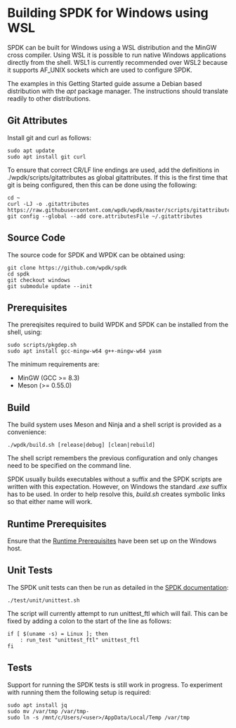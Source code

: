 # Building SPDK for Windows using WSL

SPDK can be built for Windows using a WSL distribution and the MinGW cross compiler. Using WSL it is possible to run native Windows applications directly from the shell.
WSL1 is currently recommended over WSL2 because it supports AF_UNIX sockets which are used to configure SPDK.

The examples in this Getting Started guide assume a Debian based distribution with the *apt* package manager. The instructions should translate readily to other distributions.

<a id="git"></a>
## Git Attributes

Install git and curl as follows:
~~~{.sh}
sudo apt update
sudo apt install git curl
~~~

To ensure that correct CR/LF line endings are used, add the definitions in
./wpdk/scripts/gitattributes as global gitattributes. If this is the first time that
git is being configured, then this can be done using the following:

~~~{.sh}
cd ~
curl -LJ -o .gitattributes https://raw.githubusercontent.com/wpdk/wpdk/master/scripts/gitattributes
git config --global --add core.attributesFile ~/.gitattributes
~~~

<a id="source"></a>
## Source Code

The source code for SPDK and WPDK can be obtained using:

~~~{.sh}
git clone https://github.com/wpdk/spdk
cd spdk
git checkout windows
git submodule update --init
~~~

<a id="prerequisites"></a>
## Prerequisites

The prereqisites required to build WPDK and SPDK can be installed from
the shell, using:

~~~{.sh}
sudo scripts/pkgdep.sh
sudo apt install gcc-mingw-w64 g++-mingw-w64 yasm
~~~
The minimum requirements are:

* MinGW (GCC >= 8.3)
* Meson (>= 0.55.0)

<a id="build"></a>
## Build

The build system uses Meson and Ninja and a shell script is provided as a convenience:

~~~{.sh}
./wpdk/build.sh [release|debug] [clean|rebuild]
~~~

The shell script remembers the previous configuration and only changes need to be specified on the command line.

SPDK usually builds executables without a suffix and the SPDK scripts are written with this expectation.
However, on Windows the standard *.exe* suffix has to be used. In order to help resolve this, *build.sh*
creates symbolic links so that either name will work.

<a id="runtime"></a>
## Runtime Prerequisites
Ensure that the [Runtime Prerequisites](https://github.com/wpdk/wpdk#prereq) have been set up on the Windows host.

<a id="unit"></a>
## Unit Tests

The SPDK unit tests can then be run as detailed in the [SPDK documentation](https://github.com/spdk/spdk#unit-tests):
~~~{.sh}
./test/unit/unittest.sh
~~~

The script will currently attempt to run unittest_ftl which will fail.
This can be fixed by adding a colon to the start of the line as follows:

~~~{.sh}
if [ $(uname -s) = Linux ]; then
	: run_test "unittest_ftl" unittest_ftl
fi
~~~

<a id="tests"></a>
## Tests

Support for running the SPDK tests is still work in progress. To experiment with running them the following setup is required:

~~~{.sh}
sudo apt install jq
sudo mv /var/tmp /var/tmp-
sudo ln -s /mnt/c/Users/<user>/AppData/Local/Temp /var/tmp
~~~

